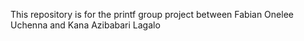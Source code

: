 This repository is for the printf group project between Fabian Onelee Uchenna and Kana Azibabari Lagalo
